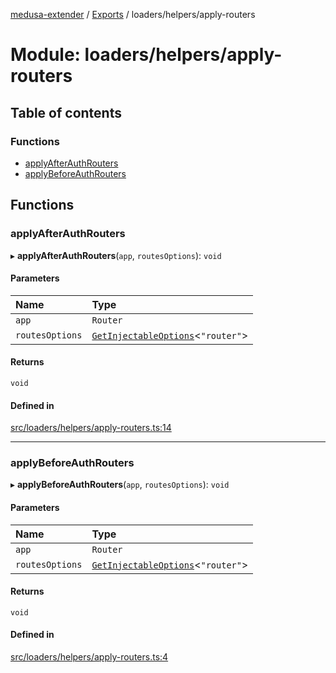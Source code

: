 [medusa-extender](../README.md) / [Exports](../modules.md) / loaders/helpers/apply-routers

# Module: loaders/helpers/apply-routers

## Table of contents

### Functions

- [applyAfterAuthRouters](loaders_helpers_apply_routers.md#applyafterauthrouters)
- [applyBeforeAuthRouters](loaders_helpers_apply_routers.md#applybeforeauthrouters)

## Functions

### applyAfterAuthRouters

▸ **applyAfterAuthRouters**(`app`, `routesOptions`): `void`

#### Parameters

| Name | Type |
| :------ | :------ |
| `app` | `Router` |
| `routesOptions` | [`GetInjectableOptions`](core_types.md#getinjectableoptions)<``"router"``\> |

#### Returns

`void`

#### Defined in

[src/loaders/helpers/apply-routers.ts:14](https://github.com/adrien2p/medusa-extender/blob/cc3c8f9/src/loaders/helpers/apply-routers.ts#L14)

___

### applyBeforeAuthRouters

▸ **applyBeforeAuthRouters**(`app`, `routesOptions`): `void`

#### Parameters

| Name | Type |
| :------ | :------ |
| `app` | `Router` |
| `routesOptions` | [`GetInjectableOptions`](core_types.md#getinjectableoptions)<``"router"``\> |

#### Returns

`void`

#### Defined in

[src/loaders/helpers/apply-routers.ts:4](https://github.com/adrien2p/medusa-extender/blob/cc3c8f9/src/loaders/helpers/apply-routers.ts#L4)
